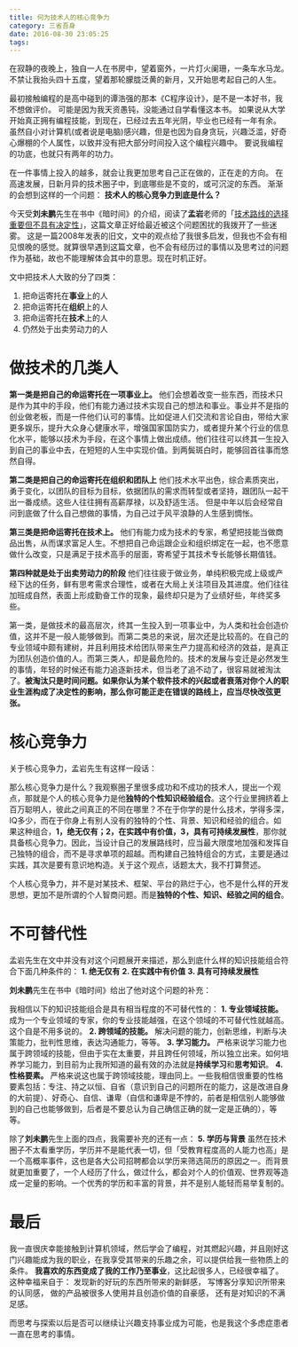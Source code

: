 ```yaml
---
title: 何为技术人的核心竞争力
category: 三省吾身
date: 2016-08-30 23:05:25
tags:
---
```


在寂静的夜晚上，独自一人在书房中，望着窗外，一片灯火阑珊，一条车水马龙。
不禁让我抬头四十五度，望着那轮朦胧泛黄的新月，又开始思考起自己的人生。

最初接触编程的是高中碰到的谭浩强的那本《C程序设计》，是不是一本好书，我不想做评价。
可能是因为我天资愚钝，没能通过自学看懂这本书。
如果说从大学开始真正拥有编程技能，到现在，已经过去五年光阴，毕业也已经有一年有余。
虽然自小对计算机(或者说是电脑)感兴趣，但是也因为自身贪玩，兴趣泛滥，好奇心爆棚的个人属性，以致并没有把大部分时间投入这个编程兴趣中。
要说我编程的功底，也就只有两年的功力。

在一件事情上投入的越多，就会让我更加思考自己正在做的，正在走的方向。
在高速发展，日新月异的技术圈子中，到底哪些是不变的，或可沉淀的东西。
渐渐的会想到这样的一个问题：
**技术人的核心竞争力到底是什么？**

今天受**刘未鹏**先生在书中《暗时间》的介绍，阅读了**孟岩**老师的「[技术路线的选择重要但不具有决定性](http://blog.csdn.net/myan/article/details/3247071)」，这篇文章正好给最近被这个问题困扰的我拨开了一些迷雾。
这是一篇2008年发表的旧文，文中的观点给了我很多启发，但我也不会有相见恨晚的感觉。就算很早遇到这篇文章，也不会有经历过的事情以及思考过的问题作为基础，故也不能理解体会其中的意思。现在时机正好。

文中把技术人大致的分了四类：

1. 把命运寄托在**事业**上的人
2. 把命运寄托在**组织**上的人
3. 把命运寄托在**技术**上的人
4. 仍然处于出卖劳动力的人

# 做技术的几类人

**第一类是把自己的命运寄托在一项事业上。**
他们会想着改变一些东西，而技术只是作为其中的手段，他们有能力通过技术实现自己的想法和事业。事业并不是指的创业做老板，而是一件他们认可的事情。比如促进人们交流和言论自由，带给大家更多娱乐，提升大众身心健康水平，增强国家国防实力，或者提升某个行业的信息化水平，能够以技术为手段，在这个事情上做出成绩。他们往往可以终其一生投入到自己的事业中去，在短短的人生中实现价值。到两鬓斑白时，能够回首往事而悠然自得。

**第二类是把自己的命运寄托在组织和团队上**
他们技术水平出色，综合素质突出，勇于变化，以团队的目标为目标，依据团队的需求而转型或者坚持，跟团队一起干出一番成绩。这些人往往拥有高薪厚禄，以及舒适生活。
但是中年以后会经常自问到底做了什么自己想做的事情，为自己过于风平浪静的人生感到惆怅。

**第三类是把命运寄托在技术上。**
他们有能力成为技术的专家，希望把技能当做商品出售，从而谋求富足人生。不想把自己命运跟企业和组织绑定在一起，也不愿意做什么改变，只是满足于技术高手的层面，寄希望于其技术专长能够长期值钱。

**第四种就是处于出卖劳动力的阶段**
他们往往疲于做业务，单纯积极完成上级或产经下达的任务，鲜有思考需求合理性，或者在大局上关注项目及其进度。他们往往加班成自然，表面上形成勤奋工作的现象，最终却只是为了业绩好些，年终奖多些。

第一类，是做技术的最高层次，终其一生投入到一项事业中，为人类和社会创造价值，这并不是一般人能够做到。而第二类总的来说，层次还是比较高的。在自己的专业领域中颇有建树，并且利用技术给团队带来生产力提高和经济的效益，是真正为团队创造价值的人。而第三类人，却是最危险的。技术的发展与变迁是必然发生的事情，年轻的时候还有能力追逐新技术，但当老了追不动了，很容易就被淘汰了。**被淘汰只是时间问题。如果你认为某个软件技术的兴起或者衰落对你个人的职业生涯构成了决定性的影响，那么你可能正走在错误的路线上，应当尽快改弦更张。**

# 核心竞争力

关于核心竞争力，孟岩先生有这样一段话：

那么核心竞争力是什么？我观察圈子里很多成功和不成功的技术人，提出一个观点，那就是个人的核心竞争力是他**独特的个性知识经验组合**。这个行业里拥挤着上百万聪明人，彼此之间真正的不同在哪里？不在于你学的是什么技术，学得多深，IQ多少，而在于你身上有别人没有的独特的个性、背景、知识和经验的组合。如果这种组合，**1，绝无仅有；2，在实践中有价值，3，具有可持续发展性**，那你就具备核心竞争力。因此，当设计自己的发展路线时，应当最大限度地加强和发挥自己独特的组合，而不是寻求单项的超越。而构建自己独特组合的方式，主要是通过实践，其次是要有意识地构造。关于这个观点，话题太大，我不打算赘述。

个人核心竞争力，并不是对某技术、框架、平台的熟烂于心，也不是什么样的开发思想，更加不是所谓的个人智商问题。而是**独特的个性、知识、经验之间的组合**。

# 不可替代性

孟岩先生在文中并没有对这个问题展开来描述，那么到底什么样的知识技能组合符合下面几种条件的：
**1. 绝无仅有**
**2. 在实践中有价值**
**3. 具有可持续发展性**

**刘未鹏**先生在书中《暗时间》给出了他对这个问题的补充：

我相信以下的知识技能组合是具有相当程度的不可替代性的：
**1. 专业领域技能。**
成为一个专业领域的专家，你的专业技能越强，在这个领域的不可替代性就越高。这个自是不用多说的。
**2. 跨领域的技能。**
解决问题的能力，创新思维，判断与决策能力，批判性思维，表达沟通能力，等等。
**3. 学习能力。**
严格来说学习能力也属于跨领域的技能，但由于实在太重要，并且跨任何领域，所以独立出来。如何培养学习能力，到目前为止我所知道的最有效的办法就是**持续学习**和**思考知识**。
**4. 性格要素。**
严格来说这也属于跨领域技能，理由同上。一些我相信很重要的性格要素包括：专注、持之以恒、自省（意识到自己的问题所在的能力，这是改进自身的大前提）、好奇心、自信、谦卑（自信和谦卑是不悖的，前者是相信别人能够做到的自己也能够做到，后者是不要总认为自己确信正确的就一定是正确的），等等。

除了**刘未鹏**先生上面的四点，我需要补充的还有一点：
**5. 学历与背景**
虽然在技术圈子不太看重学历，学历并不是能代表一切，但「受教育程度高的人能力也高」是一个高概率事件，这也是各大公司招聘都会以学历来筛选简历的原因之一。而背景就更加重要了，一个人经历了什么，做过什么，都会对个人的价值观、世界观等造成一定量的影响。一个优秀的学历和丰富的背景，并不是别人能轻而易举复制的。

# 最后

我一直很庆幸能接触到计算机领域，然后学会了编程，对其燃起兴趣，并且刚好这门兴趣能成为我的职业，在我享受其带来的乐趣之余，可以提供给我一些物质上的条件。
**我喜欢的东西变成了我的工作乃至事业**，这比起很多人，已经很幸福了。
这种幸福来自于：
发现新的好玩的东西所带来的新鲜感，
写博客分享知识所带来的认同感，
做的产品被很多人使用并且创造价值的自豪感，
还有是对知识的不满足感。

而思考与探索以后是否可以继续让兴趣支持事业成为可能，也是我这个多虑症患者一直在思考的事情。
